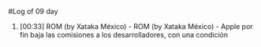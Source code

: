 #Log of 09 day

1. [00:33] ROM (by Xataka México) - ROM (by Xataka México) - Apple por fin baja las comisiones a los desarrolladores, con una condición
